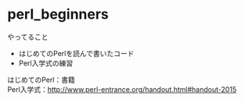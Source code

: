 # perl_beginners
やってること

- はじめてのPerlを読んで書いたコード
- Perl入学式の練習

はじめてのPerl：書籍  
Perl入学式：http://www.perl-entrance.org/handout.html#handout-2015
